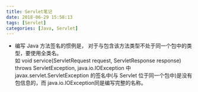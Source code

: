 ```yaml
---
title: Servlet笔记
date: 2018-06-29 15:58:13
tags: [Servlet]
categories: [Java, Servlet]
---
```


- 编写 Java 方法签名的惯例是， 对于与包含该方法类型不处于同一个包中的类型，要使用全类名。<br>如 void service(ServletRequest request, ServletResponse response) throws ServletException, java.io.IOException 中 javax.servlet.ServletException 的签名中(与 Servlet 位于同一个包中)是没有包信息的，而 java.io.IOException同是编写完整的名称。

